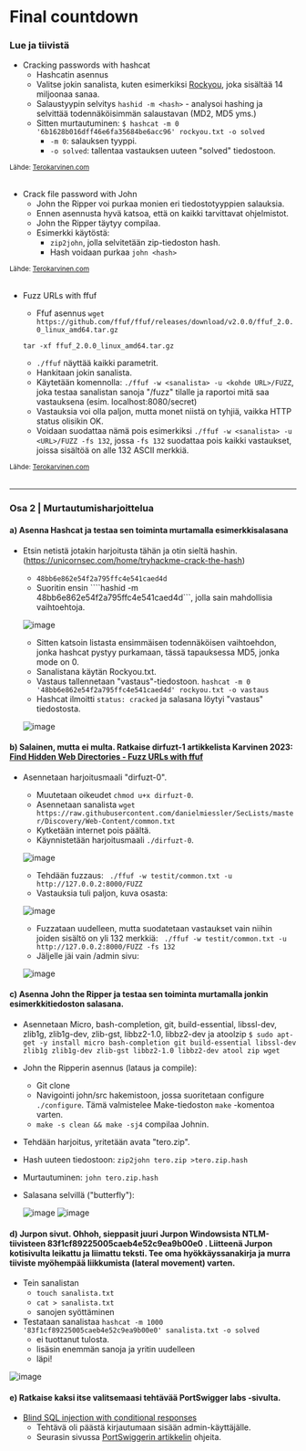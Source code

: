 # Final countdown

### Lue ja tiivistä

- Cracking passwords with hashcat
  - Hashcatin asennus
  - Valitse jokin sanalista, kuten esimerkiksi [Rockyou]([https://terokarvinen.com/2022/cracking-passwords-with-hashcat/](https://github.com/danielmiessler/SecLists/blob/master/Passwords/Leaked-Databases/rockyou.txt.tar.gz)), joka sisältää 14 miljoonaa sanaa.
  - Salaustyypin selvitys ```hashid -m <hash>``` - analysoi hashing ja selvittää todennäköisimmän salaustavan (MD2, MD5 yms.)
  - Sitten murtautuminen:
  ```$ hashcat -m 0 '6b1628b016dff46e6fa35684be6acc96' rockyou.txt -o solved```
    - ```-m 0```: salauksen tyyppi.
    - ```-o solved```: tallentaa vastauksen uuteen "solved" tiedostoon.


 <sub>Lähde: [Terokarvinen.com](https://terokarvinen.com/2022/cracking-passwords-with-hashcat/)</sub>
<br></br>

- Crack file password with John
  - John the Ripper voi purkaa monien eri tiedostotyyppien salauksia.
  - Ennen asennusta hyvä katsoa, että on kaikki tarvittavat ohjelmistot.
  - John the Ripper täytyy compilaa.
  - Esimerkki käytöstä:
    - ```zip2john```, jolla selvitetään zip-tiedoston hash.
    - Hash voidaan purkaa ```john <hash>```
    
<sub>Lähde: [Terokarvinen.com](https://terokarvinen.com/2023/crack-file-password-with-john/)</sub>
<br></br>

- Fuzz URLs with ffuf
  - Ffuf asennus
  ```wget https://github.com/ffuf/ffuf/releases/download/v2.0.0/ffuf_2.0.0_linux_amd64.tar.gz```
  
  ```tar -xf ffuf_2.0.0_linux_amd64.tar.gz```
  - ```./ffuf``` näyttää kaikki parametrit.
  - Hankitaan jokin sanalista.
  - Käytetään komennolla:
  ```./ffuf -w <sanalista> -u <kohde URL>/FUZZ```, joka testaa sanalistan sanoja "/fuzz" tilalle ja raportoi mitä saa vastauksena (esim. localhost:8080/secret)
  - Vastauksia voi olla paljon, mutta monet niistä on tyhjiä, vaikka HTTP status olisikin OK.
  - Voidaan suodattaa nämä pois esimerkiksi
  ```./ffuf -w <sanalista> -u <URL>/FUZZ -fs 132```, jossa ```-fs 132``` suodattaa pois kaikki vastaukset, joissa sisältöä on alle 132 ASCII merkkiä.

<sub>Lähde: [Terokarvinen.com](https://terokarvinen.com/2023/fuzz-urls-find-hidden-directories/)</sub>
<br></br>

---

### Osa 2 | Murtautumisharjoittelua

#### a) Asenna Hashcat ja testaa sen toiminta murtamalla esimerkkisalasana
- Etsin netistä jotakin harjoitusta tähän ja otin sieltä hashin. (https://unicornsec.com/home/tryhackme-crack-the-hash)
  - ```48bb6e862e54f2a795ffc4e541caed4d```
  - Suoritin ensin ````hashid -m 48bb6e862e54f2a795ffc4e541caed4d```, jolla sain mahdollisia vaihtoehtoja.
  
  ![image](https://github.com/jonneaspinen/Tunkeutumistestaus/assets/89645611/d80cc189-b560-407b-9445-1b887264a4fb)

  - Sitten katsoin listasta ensimmäisen todennäköisen vaihtoehdon, jonka hashcat pystyy purkamaan, tässä tapauksessa MD5, jonka mode on 0.
  - Sanalistana käytän Rockyou.txt.
  - Vastaus tallennetaan "vastaus"-tiedostoon.
  ```hashcat -m 0 '48bb6e862e54f2a795ffc4e541caed4d' rockyou.txt -o vastaus```
  - Hashcat ilmoitti ```status: cracked``` ja salasana löytyi "vastaus" tiedostosta.
  
  ![image](https://github.com/jonneaspinen/Tunkeutumistestaus/assets/89645611/3cda0b66-7e5f-4346-82d7-92931fd48616)


#### b) Salainen, mutta ei multa. Ratkaise dirfuzt-1 artikkelista Karvinen 2023: [Find Hidden Web Directories - Fuzz URLs with ffuf](https://terokarvinen.com/2023/fuzz-urls-find-hidden-directories/)
- Asennetaan harjoitusmaali "dirfuzt-0".
  - Muutetaan oikeudet ```chmod u+x dirfuzt-0```.
  - Asennetaan sanalista ```wget https://raw.githubusercontent.com/danielmiessler/SecLists/master/Discovery/Web-Content/common.txt```
  - Kytketään internet pois päältä.
  - Käynnistetään harjoitusmaali ```./dirfuzt-0```.
  
  ![image](https://github.com/jonneaspinen/Tunkeutumistestaus/assets/89645611/e1b1269f-a764-4089-aec1-085efeec4eeb)
  
  - Tehdään fuzzaus:
  ``` ./ffuf -w testit/common.txt -u http://127.0.0.2:8000/FUZZ```
  - Vastauksia tuli paljon, kuva osasta:
  
  ![image](https://github.com/jonneaspinen/Tunkeutumistestaus/assets/89645611/d1a3d343-f762-4cd1-95f7-0de7f395453e)

  - Fuzzataan uudelleen, mutta suodatetaan vastaukset vain niihin joiden sisältö on yli 132 merkkiä:
  ``` ./ffuf -w testit/common.txt -u http://127.0.0.2:8000/FUZZ -fs 132```
  - Jäljelle jäi vain /admin sivu:
  
  ![image](https://github.com/jonneaspinen/Tunkeutumistestaus/assets/89645611/d77d4dbb-ed7b-43f9-a996-a1beadfdf7ec)


#### c) Asenna John the Ripper ja testaa sen toiminta murtamalla jonkin esimerkkitiedoston salasana.
- Asennetaan Micro, bash-completion, git, build-essential, libssl-dev, zlib1g, zlib1g-dev, zlib-gst, libbz2-1.0, libbz2-dev ja atoolzip
```$ sudo apt-get -y install micro bash-completion git build-essential libssl-dev zlib1g zlib1g-dev zlib-gst libbz2-1.0 libbz2-dev atool zip wget```
- John the Ripperin asennus (lataus ja compile):
  - Git clone
  - Navigointi john/src hakemistoon, jossa suoritetaan configure ```./configure```. Tämä valmistelee Make-tiedoston ```make``` -komentoa varten.
  - ```make -s clean && make -sj4``` compilaa Johnin.
- Tehdään harjoitus, yritetään avata "tero.zip".
- Hash uuteen tiedostoon:
```zip2john tero.zip >tero.zip.hash```
- Murtautuminen:
```john tero.zip.hash ```
- Salasana selvillä ("butterfly"):
  
  ![image](https://github.com/jonneaspinen/Tunkeutumistestaus/assets/89645611/60d165c5-2afb-4b05-b6fe-19d873c05e41)
  ![image](https://github.com/jonneaspinen/Tunkeutumistestaus/assets/89645611/484f982c-8b8c-4a64-ba16-903a2b96e691)
  
#### d) Jurpon sivut. Ohhoh, sieppasit juuri Jurpon Windowsista NTLM-tiivisteen 83f1cf89225005caeb4e52c9ea9b00e0 . Liitteenä Jurpon kotisivulta leikattu ja liimattu teksti. Tee oma hyökkäyssanakirja ja murra tiiviste myöhempää liikkumista (lateral movement) varten.

- Tein sanalistan
  - ```touch sanalista.txt```
  - ```cat > sanalista.txt```
  - sanojen syöttäminen
- Testataan sanalistaa
```hashcat -m 1000 '83f1cf89225005caeb4e52c9ea9b00e0' sanalista.txt -o solved```
  - ei tuottanut tulosta.
  - lisäsin enemmän sanoja ja yritin uudelleen
  - läpi!
  
![image](https://github.com/jonneaspinen/Tunkeutumistestaus/assets/89645611/2d667d17-32b1-4057-b63c-8340ff00d352)

#### e) Ratkaise kaksi itse valitsemaasi tehtävää PortSwigger labs -sivulta.

- [Blind SQL injection with conditional responses](https://portswigger.net/web-security/sql-injection/blind/lab-conditional-responses)
  - Tehtävä oli päästä kirjautumaan sisään admin-käyttäjälle.
  - Seurasin sivussa [PortSwiggerin artikkelin](https://portswigger.net/web-security/sql-injection/blind) ohjeita.
